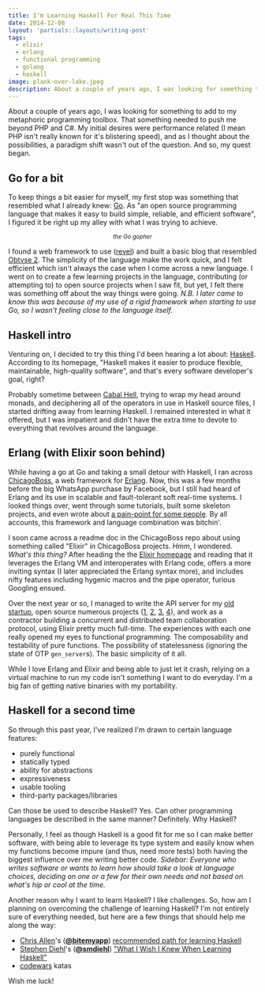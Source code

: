 ```yaml
---
title: I’m Learning Haskell For Real This Time
date: 2014-12-08
layout: 'partials::layouts/writing-post'
tags:
  - elixir
  - erlang
  - functional programming
  - golang
  - haskell
image: plank-over-lake.jpeg
description: About a couple of years ago, I was looking for something to add to my programming toolbox. Follow me on my journey of learning Haskell.
---
```


About a couple of years ago, I was looking for something to add to my metaphoric programming toolbox. That something needed to push me beyond PHP and C#. My initial desires were performance related (I mean PHP isn't really known for it's blistering speed), and as I thought about the possibilities, a paradigm shift wasn't out of the question. And so, my quest began.

<!--more-->

## Go for a bit

To keep things a bit easier for myself, my first stop was something that resembled what I already knew: [Go][1]. As "an open source programming language that makes it easy to build simple, reliable, and efficient software", I figured it be right up my alley with what I was trying to achieve.

<center>
  <amp-img width="250" height="340" src="https://golang.org/doc/gopher/frontpage.png" alt="The Go gopher" /></p>

  <p>
    <sup><i>the Go gopher</i></sup>
  </p>

</center>

I found a web framework to use ([revel](https://revel.github.io/)) and built a basic blog that resembled [Obtvse 2](https://github.com/natew/obtvse2"). The simplicity of the language make the work quick, and I felt efficient which isn't always the case when I come across a new language. I went on to create a few learning projects in the language, contributing (or attempting to) to open source projects when I saw fit, but yet, I felt there was something off about the way things were going. _N.B. I later came to know this was because of my use of a rigid framework when starting to use Go, so I wasn't feeling close to the language itself._

## Haskell intro

Venturing on, I decided to try this thing I'd been hearing a lot about: <a href="https://www.haskell.org/">Haskell</a>. According to its homepage, "Haskell makes it easier to produce flexible, maintainable, high-quality software", and that's every software developer's goal, right?

Probably sometime between <a href="http://www.well-typed.com/blog/2014/09/how-we-might-abolish-cabal-hell-part-1/">Cabal Hell</a>, trying to wrap my head around monads, and deciphering all of the operators in use in Haskell source files, I started drifting away from learning Haskell. I remained interested in what it offered, but I was impatient and didn't have the extra time to devote to everything that revolves around the language.

## Erlang (with Elixir soon behind)

While having a go at Go and taking a small detour with Haskell, I ran across [ChicagoBoss](http://www.chicagoboss.org/), a web framework for [Erlang](http://www.erlang.org). Now, this was a few months before the big WhatsApp purchase by Facebook, but I still had heard of Erlang and its use in scalable and fault-tolerant soft real-time systems. I looked things over, went through some tutorials, built some skeleton projects, and even wrote about [a pain-point for some people](/posts/implementing-user-authentication-with-bcrypt-in-chicagoboss/ "Implementing User Authentication with bcrypt in ChicagoBoss"). By all accounts, this framework and language combination was bitchin'.

<center>
  <amp-img width="227" height="95" alt="Elixir logo" src="http://elixir-lang.org/images/logo/logo.png" />
</center>

I soon came across a readme doc in the ChicagoBoss repo about using something called "Elixir" in ChicagoBoss projects. _Hmm_, I wondered. _What's this thing?_ After heading the the [Elixir homepage](http://elixir-lang.org/) and reading that it leverages the Erlang VM and interoperates with Erlang code, offers a more inviting syntax (I later appreciated the Erlang syntax more), and includes nifty features including hygenic macros and the pipe operator, furious Googling ensued.

Over the next year or so, I managed to write the API server for my <a href="https://www.chatblend.com/" title="ChatBlend">old startup</a>, open source numerous projects ([1](https://sugar-framework.github.io/ "Sugar"), [2](https://github.com/slogsdon/mandrillex "Mandrillex"), [3](https://github.com/slogsdon/stripe-elixir "Stripe"), [4](https://github.com/slogsdon/placid "Placid")), and work as a contractor building a concurrent and distributed team collaboration protocol, using Elixir pretty much full-time. The experiences with each one really opened my eyes to functional programming. The composability and testability of pure functions. The possibility of statelessness (ignoring the state of OTP `gen_server`s). The basic simplicity of it all.

While I love Erlang and Elixir and being able to just let it crash, relying on a virtual machine to run my code isn't something I want to do everyday. I'm a big fan of getting native binaries with my portability.

## Haskell for a second time

So through this past year, I've realized I'm drawn to certain language features:

* purely functional
* statically typed
* ability for abstractions
* expressiveness
* usable tooling
* third-party packages/libraries

Can those be used to describe Haskell? Yes. Can other programming languages be described in the same manner? Definitely. Why Haskell?

Personally, I feel as though Haskell is a good fit for me so I can make better software, with being able to leverage its type system and easily know when my functions become impure (and thus, need more tests) both having the biggest influence over me writing better code. _Sidebar: Everyone who writes software or wants to learn how should take a look at language choices, deciding on one or a few for their own needs and not based on what's hip or cool at the time._

Another reason why I want to learn Haskell? I like challenges. So, how am I planning on overcoming the challenge of learning Haskell? I'm not entirely sure of everything needed, but here are a few things that should help me along the way:

* [Chris Allen](http://bitemyapp.com/)'s (**[@bitemyapp](https://twitter.com/bitemyapp)**) [recommended path for learning Haskell](https://github.com/bitemyapp/learnhaskell)
* [Stephen Diehl](http://stephendiehl.com/)'s (**[@smdiehl](https://twitter.com/smdiehl)**) ["What I Wish I Knew When Learning Haskell"](http://dev.stephendiehl.com/hask/)
* [codewars](http://www.codewars.com/) katas

Wish me luck!

[1]: https://golang.org/
